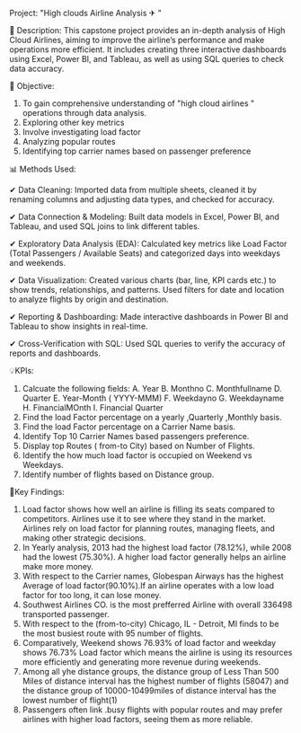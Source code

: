 Project: "High clouds Airline Analysis ✈ "

📌 Description:
This capstone project provides an in-depth analysis of High Cloud Airlines, aiming to improve the airline’s performance and make operations more efficient. It includes creating three interactive dashboards using Excel, Power BI, and Tableau, as well as using SQL queries to check data accuracy.

📌 Objective:
1) To gain comprehensive understanding of "high cloud airlines " operations through data analysis.
2) Exploring other key metrics
3) Involve investigating load factor
4) Analyzing popular routes
5) Identifying top carrier names based on passenger preference

📊 Methods Used:

✔ Data Cleaning: Imported data from multiple sheets, cleaned it by renaming columns and adjusting data types, and checked for accuracy.

✔ Data Connection & Modeling: Built data models in Excel, Power BI, and Tableau, and used SQL joins to link different tables.

✔ Exploratory Data Analysis (EDA): Calculated key metrics like Load Factor (Total Passengers / Available Seats) and categorized days into weekdays and weekends.

✔ Data Visualization: Created various charts (bar, line, KPI cards etc.) to show trends, relationships, and patterns. Used filters for date and location to analyze flights by origin and destination.

✔ Reporting & Dashboarding: Made interactive dashboards in Power BI and Tableau to show insights in real-time.

✔ Cross-Verification with SQL: Used SQL queries to verify the accuracy of reports and dashboards.

💡KPIs:
1) Calcuate the following fields:
   A. Year
   B. Monthno
   C. Monthfullname
   D. Quarter
   E. Year-Month ( YYYY-MMM)
   F. Weekdayno
   G. Weekdayname
   H. FinancialMOnth
   I. Financial Quarter 
2) Find the load Factor percentage on a yearly ,Quarterly ,Monthly basis. 
3) Find the load Factor percentage on a Carrier Name basis.
4) Identify Top 10 Carrier Names based passengers preference.
5) Display top Routes ( from-to City) based on Number of Flights.
6) Identify the how much load factor is occupied on Weekend vs Weekdays.
7) Identify number of flights based on Distance group.

🔎Key Findings:
1) Load factor shows how well an airline is filling its seats compared to competitors. Airlines use it to see where they stand in the market. Airlines rely on load factor for planning routes, managing fleets, and 
   making other strategic decisions.
2) In Yearly analysis, 2013 had the highest load factor (78.12%), while 2008 had the lowest (75.30%). A higher load factor generally helps an airline make more money.
3) With respect to the Carrier names, Globespan Airways has the highest Average of load factor(90.10%).If an airline operates with a low load factor for too long, it can lose money.
4) Southwest Airlines CO. is the most prefferred Airline with overall 336498 transported passenger.
5) With respect to the (from-to-city) Chicago, IL - Detroit, MI finds to be the most busiest route with 95 number of flights.
6) Comparatively, Weekend shows 76.93% of load factor and weekday shows 76.73% Load factor which means the airline is using its resources more efficiently and generating more revenue during weekends.  
7) Among all yhe distance groups, the distance group of Less Than 500 Miles of distance interval has the highest number of flights (58047) and the distance group of 10000-10499miles of distance interval has the 
   lowest number of flight(1)
8) Passengers often link .busy flights with popular routes and may prefer airlines with higher load factors, seeing them as more reliable.
